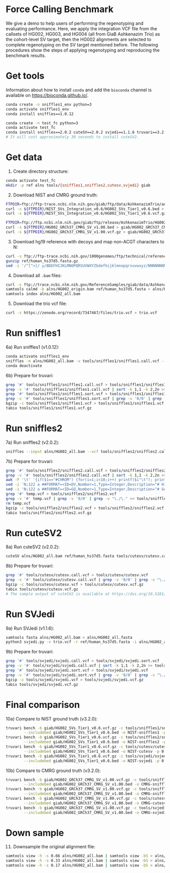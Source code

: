 # Force Calling Benchmark

We give a demo to help users of performing the regenotyping and evaluating performance. Here, we apply the integration VCF file from the callsets of HG002, HG003, and HG004 (all from GiaB Ashkenazim Trio) as the cohort-level SV target, then the HG002 alignments are selected to complete regenotyping on the SV target mentioned before.
The following procedures show the steps of applying regenotyping and reproducing the benchmark results. 

# Get tools

Information about how to install `conda` and add the `bioconda` channel is available on https://bioconda.github.io/.

```sh
conda create -n sniffles1_env python=3
conda activate sniffles1_env
conda install sniffles==1.0.12
```
```sh
conda create -n test_fc python=3
conda activate test_fc
conda install sniffles==2.0.2 cuteSV==2.0.2 svjedi==1.1.6 truvari==3.2.0 samtools tabix
# It will cost approximately 30 seconds to install cuteSV2.
```

# Get data
1) Create directory structure:
```sh
conda activate test_fc
mkdir -p ref alns tools/{sniffles1,sniffles2,cutesv,svjedi} giab
```

2) Download NIST and CMRG ground truth:
```sh
FTPDIR=ftp://ftp-trace.ncbi.nlm.nih.gov/giab/ftp/data/AshkenazimTrio/analysis
curl -s ${FTPDIR}/NIST_SVs_Integration_v0.6/HG002_SVs_Tier1_v0.6.bed > giab/HG002_SVs_Tier1_v0.6.bed
curl -s ${FTPDIR}/NIST_SVs_Integration_v0.6/HG002_SVs_Tier1_v0.6.vcf.gz > giab/HG002_SVs_Tier1_v0.6.vcf.gz
```
```sh
FTPDIR=ftp://ftp.ncbi.nlm.nih.gov/giab/ftp/release/AshkenazimTrio/HG002_NA24385_son/CMRG_v1.00/GRCh37/StructuralVariant  
curl -s ${FTPDIR}/HG002_GRCh37_CMRG_SV_v1.00.bed > giab/HG002_GRCh37_CMRG_SV_v1.00.bed
curl -s ${FTPDIR}/HG002_GRCh37_CMRG_SV_v1.00.vcf.gz > giab/HG002_GRCh37_CMRG_SV_v1.00.vcf.gz
```

3) Download hg19 reference with decoys and map non-ACGT characters to N:
```sh
curl -s ftp://ftp-trace.ncbi.nih.gov/1000genomes/ftp/technical/reference/phase2_reference_assembly_sequence/hs37d5.fa.gz > ref/human_hs37d5.fasta.gz
gunzip ref/human_hs37d5.fasta.gz
sed -i '/^[^>]/ y/BDEFHIJKLMNOPQRSUVWXYZbdefhijklmnopqrsuvwxyz/NNNNNNNNNNNNNNNNNNNNNNNNNNNNNNNNNNNNNNNNNNNN/' ref/human_hs37d5.fasta
```

4) Download all `.bam` files:
```sh
curl -s ftp://trace.ncbi.nlm.nih.gov/ReferenceSamples/giab/data/AshkenazimTrio/HG002_NA24385_son/PacBio_CCS_15kb/alignment/HG002.Sequel.15kb.pbmm2.hs37d5.whatshap.haplotag.RTG.10x.trio.bam > alns/HG002_origin.bam
samtools calmd -b alns/HG002_origin.bam ref/human_hs37d5.fasta > alns/HG002_all.bam
samtools index alns/HG002_all.bam
```

5) Download the trio vcf file:
```sh
curl -s https://zenodo.org/record/7347467/files/trio.vcf > trio.vcf
```

# Run sniffles1

6a) Run sniffles1 (v1.0.12):
```sh
conda activate sniffles1_env
sniffles -m alns/HG002_all.bam -v tools/sniffles1/sniffles1.call.vcf --Ivcf trio.vcf
conda deactivate
```
6b) Prepare for truvari:
```sh
grep '#' tools/sniffles1/sniffles1.call.vcf > tools/sniffles1/sniffles1.sort.vcf
grep -v '#' tools/sniffles1/sniffles1.call.vcf | sort -k 1,1 -k 2,2n >> tools/sniffles1/sniffles1.sort.vcf
grep '#' tools/sniffles1/sniffles1.sort.vcf > tools/sniffles1/sniffles1.vcf
grep -v '#' tools/sniffles1/sniffles1.sort.vcf | grep -v '0/0' | grep -v "\./\." >> tools/sniffles1/sniffles1.vcf
bgzip -c tools/sniffles1/sniffles1.vcf > tools/sniffles1/sniffles1.vcf.gz
tabix tools/sniffles1/sniffles1.vcf.gz
```

# Run sniffles2

7a) Run sniffles2 (v2.0.2):
```sh
sniffles --input alns/HG002_all.bam --vcf tools/sniffles2/sniffles2.call.vcf --genotype-vcf trio.vcf
```
7b) Prepare for truvari:
```sh
grep '#' tools/sniffles2/sniffles2.call.vcf > tools/sniffles2/sniffles2.sort.vcf
grep -v '#' tools/sniffles2/sniffles2.call.vcf | sort -k 1,1 -k 2,2n >> tools/sniffles2/sniffles2.sort.vcf
awk -F '\t' '{if($1=="#CHROM") {for(i=1;i<10;i++) printf($i"\t"); print($10);} else print($0);}' tools/sniffles2/sniffles2.sort.vcf > temp.vcf
sed -i 'N;122 a ##FORMAT=<ID=DV,Number=1,Type=Integer,Description="# High-quality variant reads">' temp.vcf
sed -i 'N;122 a ##FORMAT=<ID=GQ,Number=1,Type=Integer,Description="# Genotype quality">' temp.vcf
grep '#' temp.vcf > tools/sniffles2/sniffles2.vcf
grep -v '#' temp.vcf | grep -v '0/0' | grep -v "\./\." >> tools/sniffle2/sniffles2.vcf
rm temp.vcf
bgzip -c tools/sniffles2/sniffles2.vcf > tools/sniffles2/sniffles2.vcf.gz
tabix tools/sniffles2/sniffles2.vcf.gz
```

# Run cuteSV2

8a) Run cuteSV2 (v2.0.2):
```sh
cuteSV alns/HG002_all.bam ref/human_hs37d5.fasta tools/cutesv/cutesv.call.vcf ./ --max_cluster_bias_INS 1000 --diff_ratio_merging_INS 0.5 --max_cluster_bias_DEL 1000 --diff_ratio_merging_DEL 0.5 -Ivcf trio.vcf -q 10
```
8b) Prepare for truvari:
```sh
grep '#' tools/cutesv/cutesv.call.vcf > tools/cutesv/cutesv.vcf
grep -v '#' tools/cutesv/cutesv.call.vcf | grep -v '0/0' | grep -v "\./\." >> tools/cutesv/cutesv.vcf
bgzip -c tools/cutesv/cutesv.vcf > tools/cutesv/cutesv.vcf.gz
tabix tools/cutesv/cutesv.vcf.gz
# The sample output of cuteSV2 is available at https://doi.org/10.5281/zenodo.7347467.
```

# Run SVJedi

9a) Run SVJedi (v1.1.6):
```sh
samtools fasta alns/HG002_all.bam > alns/HG002_all.fasta
python3 svjedi.py -v trio.vcf -r ref/human_hs37d5.fasta -i alns/HG002_all.fasta -o tools/svjedi/svjedi.call.vcf
```
9b) Prepare for truvari:
```sh
grep '#' tools/svjedi/svjedi.call.vcf > tools/svjedi/svjedi.sort.vcf
grep -v '#' tools/svjedi/svjedi.call.vcf | sort -k 1,1 -k 2,2n >> tools/svjedi/svjedi.sort.vcf
grep '#' tools/svjedi/svjedi.sort.vcf > tools/svjedi/svjedi.vcf
grep -v '#' tools/svjedi/svjedi.sort.vcf | grep -v '0/0' | grep -v "\./\." >> tools/svjedi/svjedi.vcf
bgzip -c tools/svjedi/svjedi.vcf > tools/svjedi/svjedi.vcf.gz
tabix tools/svjedi/svjedi.vcf.gz
```

# Final comparison

10a) Compare to NIST ground truth (v3.2.0):
```sh
truvari bench -b giab/HG002_SVs_Tier1_v0.6.vcf.gz -c tools/sniffles1/sniffles1.vcf.gz\
        --includebed giab/HG002_SVs_Tier1_v0.6.bed -o NIST-sniffles1 -p 0 -r 1000 --multimatch --passonly
truvari bench -b giab/HG002_SVs_Tier1_v0.6.vcf.gz -c tools/sniffles2/sniffles2.vcf.gz\
        --includebed giab/HG002_SVs_Tier1_v0.6.bed -o NIST-sniffles2 -p 0 -r 1000 --multimatch --passonly
truvari bench -b giab/HG002_SVs_Tier1_v0.6.vcf.gz -c tools/cutesv/cutesv.vcf.gz\
        --includebed giab/HG002_SVs_Tier1_v0.6.bed -o NIST-cutesv -p 0 -r 1000 --multimatch --passonly
truvari bench -b giab/HG002_SVs_Tier1_v0.6.vcf.gz -c tools/svjedi/svjedi.vcf.gz\
        --includebed giab/HG002_SVs_Tier1_v0.6.bed -o NIST-svjedi -p 0 -r 1000 --multimatch --passonly
```
10b) Compare to CMRG ground truth (v3.2.0):
```sh
truvari bench -b giab/HG002_GRCh37_CMRG_SV_v1.00.vcf.gz -c tools/sniffles1/sniffles1.vcf.gz\
        --includebed giab/HG002_GRCh37_CMRG_SV_v1.00.bed -o CMRG-sniffles1 -p 0 -r 1000 --multimatch --passonly
truvari bench -b giab/HG002_GRCh37_CMRG_SV_v1.00.vcf.gz -c tools/sniffles2/sniffles2.vcf.gz\
        --includebed giab/HG002_GRCh37_CMRG_SV_v1.00.bed -o CMRG-sniffles2 -p 0 -r 1000 --multimatch --passonly
truvari bench -b giab/HG002_GRCh37_CMRG_SV_v1.00.vcf.gz -c tools/cutesv/cutesv.vcf.gz\
        --includebed giab/HG002_GRCh37_CMRG_SV_v1.00.bed -o CMRG-cutesv -p 0 -r 1000 --multimatch --passonly
truvari bench -b giab/HG002_GRCh37_CMRG_SV_v1.00.vcf.gz -c tools/svjedi/svjedi.vcf.gz\
        --includebed giab/HG002_GRCh37_CMRG_SV_v1.00.bed -o CMRG-svjedi -p 0 -r 1000 --multimatch --passonly
```

# Down sample

11) Downsample the original alignment file:
```sh
samtools view -h -s 0.66 alns/HG002_all.bam | samtools view -bS > alns/HG002_20x.bam
samtools view -h -s 0.33 alns/HG002_all.bam | samtools view -bS > alns/HG002_10x.bam
samtools view -h -s 0.17 alns/HG002_all.bam | samtools view -bS > alns/HG002_5x.bam
```

